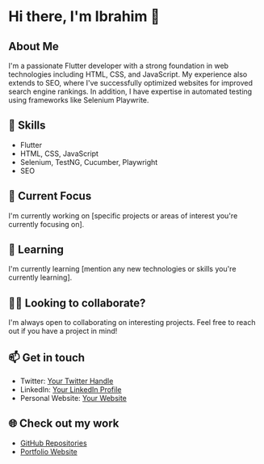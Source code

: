 # Hi there, I'm Ibrahim 👋

## About Me

I'm a passionate Flutter developer with a strong foundation in web technologies including HTML, CSS, and JavaScript. My experience also extends to SEO, where I've successfully optimized websites for improved search engine rankings. In addition, I have expertise in automated testing using frameworks like Selenium Playwrite.

## 🚀 Skills

- Flutter
- HTML, CSS, JavaScript
- Selenium, TestNG, Cucumber, Playwright
- SEO



## 🔭 Current Focus

I'm currently working on [specific projects or areas of interest you're currently focusing on].

## 🌱 Learning

I'm currently learning [mention any new technologies or skills you're currently learning].

## 👯‍♂️ Looking to collaborate?

I'm always open to collaborating on interesting projects. Feel free to reach out if you have a project in mind!

## 📫 Get in touch

- Twitter: [Your Twitter Handle](https://twitter.com/yourhandle)
- LinkedIn: [Your LinkedIn Profile](https://www.linkedin.com/in/yourprofile/)
- Personal Website: [Your Website](https://www.yourwebsite.com)

## 🌐 Check out my work

- [GitHub Repositories](https://github.com/yourusername)
- [Portfolio Website](https://www.yourwebsite.com/portfolio)

